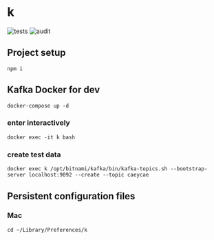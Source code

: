 # k

![tests](https://github.com/cengler/k/actions/workflows/test.yml/badge.svg)
![audit](https://github.com/cengler/k/actions/workflows/audit.yml/badge.svg)

## Project setup
```
npm i
```

## Kafka Docker for dev
```
docker-compose up -d
```
### enter interactively
```
docker exec -it k bash
```

### create test data
```
docker exec k /opt/bitnami/kafka/bin/kafka-topics.sh --bootstrap-server localhost:9092 --create --topic caeycae
```

## Persistent configuration files

### Mac
```
cd ~/Library/Preferences/k
```
